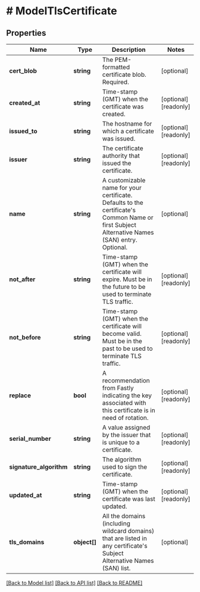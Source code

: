 # # ModelTlsCertificate

## Properties

Name | Type | Description | Notes
------------ | ------------- | ------------- | -------------
**cert_blob** | **string** | The PEM-formatted certificate blob. Required. | [optional]
**created_at** | **string** | Time-stamp (GMT) when the certificate was created. | [optional] [readonly]
**issued_to** | **string** | The hostname for which a certificate was issued. | [optional] [readonly]
**issuer** | **string** | The certificate authority that issued the certificate. | [optional] [readonly]
**name** | **string** | A customizable name for your certificate. Defaults to the certificate&#39;s Common Name or first Subject Alternative Names (SAN) entry. Optional. | [optional]
**not_after** | **string** | Time-stamp (GMT) when the certificate will expire. Must be in the future to be used to terminate TLS traffic. | [optional] [readonly]
**not_before** | **string** | Time-stamp (GMT) when the certificate will become valid. Must be in the past to be used to terminate TLS traffic. | [optional] [readonly]
**replace** | **bool** | A recommendation from Fastly indicating the key associated with this certificate is in need of rotation. | [optional] [readonly]
**serial_number** | **string** | A value assigned by the issuer that is unique to a certificate. | [optional] [readonly]
**signature_algorithm** | **string** | The algorithm used to sign the certificate. | [optional] [readonly]
**updated_at** | **string** | Time-stamp (GMT) when the certificate was last updated. | [optional] [readonly]
**tls_domains** | **object[]** | All the domains (including wildcard domains) that are listed in any certificate&#39;s Subject Alternative Names (SAN) list. | [optional]

[[Back to Model list]](../../README.md#models) [[Back to API list]](../../README.md#endpoints) [[Back to README]](../../README.md)
